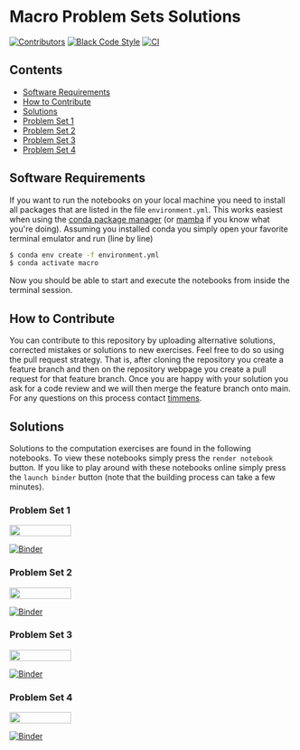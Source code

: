 # Macro Problem Sets Solutions

[![Contributors][contributors-badge]][contributors-url]
[![Black Code Style][black-badge]][black-url]
[![CI][ci-badge]][ci-url]

## Contents

- [Software Requirements](#software-requirements)
- [How to Contribute](#how-to-contribute)
- [Solutions](#solutions)
- [Problem Set 1](#problem-set-1)
- [Problem Set 2](#problem-set-2)
- [Problem Set 3](#problem-set-3)
- [Problem Set 4](#problem-set-4)

## Software Requirements

If you want to run the notebooks on your local machine you need to install all packages
that are listed in the file ``environment.yml``. This works easiest when using the
[conda package manager](https://docs.conda.io/en/latest/) (or [mamba](https://github.com/mamba-org/mamba)
if you know what you're doing). Assuming you installed conda you simply open your
favorite terminal emulator and run (line by line)

```zsh
$ conda env create -f environment.yml
$ conda activate macro
```

Now you should be able to start and execute the notebooks from inside the terminal
session.

## How to Contribute

You can contribute to this repository by uploading alternative solutions, corrected
mistakes or solutions to new exercises. Feel free to do so using the pull request
strategy. That is, after cloning the repository you create a feature branch and then on
the repository webpage you create a pull request for that feature branch. Once you are
happy with your solution you ask for a code review and we will then merge the feature
branch onto main. For any questions on this process contact [timmens](https://github.com/timmens).

## Solutions

Solutions to the computation exercises are found in the following notebooks. To view
these notebooks simply press the ``render notebook`` button. If you like to play around
with these notebooks online simply press the ``launch binder`` button (note that the
building process can take a few minutes).

<!---
```diff
- NBViewer has some problems with refreshing their cache at the moment.
- Therefore you can only see the most recent version when viewing the notebook
- via github directly.
```
-->

### Problem Set 1

<a href="https://nbviewer.jupyter.org/github/timmens/macro_problems/blob/main/ps1.ipynb?flush_cache=True"
   target="_parent">
   <img align="center" 
  src="https://raw.githubusercontent.com/jupyter/design/master/logos/Badges/nbviewer_badge.png" 
      width="109" height="20">
</a>

[![Binder](https://mybinder.org/badge_logo.svg)](https://mybinder.org/v2/gh/timmens/macro_problems/main?filepath=ps1.ipynb)

### Problem Set 2

<a href="https://nbviewer.jupyter.org/github/timmens/macro_problems/blob/main/ps2.ipynb?flush_cache=True"
   target="_parent">
   <img align="center" 
  src="https://raw.githubusercontent.com/jupyter/design/master/logos/Badges/nbviewer_badge.png" 
      width="109" height="20">
</a>

[![Binder](https://mybinder.org/badge_logo.svg)](https://mybinder.org/v2/gh/timmens/macro_problems/main?filepath=ps2.ipynb)


### Problem Set 3

<a href="https://nbviewer.jupyter.org/github/timmens/macro_problems/blob/main/ps3.ipynb?flush_cache=True"
   target="_parent">
   <img align="center" 
  src="https://raw.githubusercontent.com/jupyter/design/master/logos/Badges/nbviewer_badge.png" 
      width="109" height="20">
</a>

[![Binder](https://mybinder.org/badge_logo.svg)](https://mybinder.org/v2/gh/timmens/macro_problems/main?filepath=ps3.ipynb)

### Problem Set 4

<a href="https://nbviewer.jupyter.org/github/timmens/macro_problems/blob/main/ps4.ipynb?flush_cache=True"
   target="_parent">
   <img align="center" 
  src="https://raw.githubusercontent.com/jupyter/design/master/logos/Badges/nbviewer_badge.png" 
      width="109" height="20">
</a>

[![Binder](https://mybinder.org/badge_logo.svg)](https://mybinder.org/v2/gh/timmens/macro_problems/main?filepath=ps4.ipynb)

[contributors-badge]: https://img.shields.io/github/contributors/timmens/macro_problems
[contributors-url]: https://github.com/timmens/macro_problems/graphs/contributors
[black-badge]:https://img.shields.io/badge/code%20style-black-000000.svg
[black-url]:https://github.com/psf/black
[ci-badge]: https://github.com/timmens/macro_problems/workflows/CI/badge.svg
[ci-url]: https://github.com/timmens/macro_problems/actions?query=workflow%3ACI
